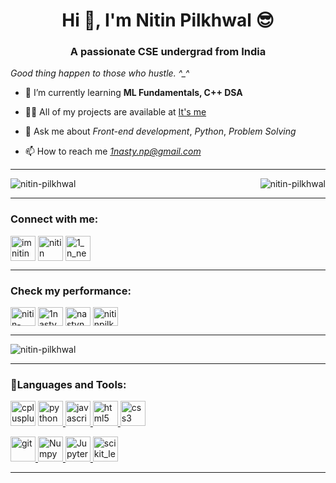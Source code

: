 <h1 align="center">Hi 👋, I'm Nitin Pilkhwal 😎</h1>
<h3 align="center">A passionate CSE undergrad from India</h3>

*Good thing happen to those who hustle. ^_^*


- 🌱 I’m currently learning **ML Fundamentals, C++ DSA**


- 👨‍💻 All of my projects are available at [It's me](https://github.com/Nitin-Pilkhwal?tab=repositories)


- 💬 Ask me about 
      *Front-end development*, *Python*, *Problem Solving*

- 📫 How to reach me *1nasty.np@gmail.com*
<hr>

<p >
<img align="right" src="https://github-readme-streak-stats.herokuapp.com/?user=nitin-pilkhwal&theme=radical" alt="nitin-pilkhwal" />
&nbsp;<img align="left" src="https://github-readme-stats.vercel.app/api/top-langs?username=Nitin-Pilkhwal&show_icons=true&locale=en&layout=compact" alt="nitin-pilkhwal" /></p>

<hr>

<h3 align="left">Connect with me:</h3>

<p align="left">
<a href="https://twitter.com/imnitin001" target="blank"><img align="center" src="https://www.freepnglogos.com/uploads/twitter-logo-png/twitter-bird-symbols-png-logo-0.png" alt="imnitin001" height="40" width="40" /></a>
<a href="https://linkedin.com/in/nitin-pilkhwal-41211024a/" target="blank"><img align="center" src="https://www.freepnglogos.com/uploads/linkedin-logo-design-30.png" alt="nitin pilkhwal" height="40" width="40" /></a>
<a href="https://instagram.com/1_n_near_u" target="blank"><img align="center" src="https://www.freepnglogos.com/uploads/logo-ig-png/logo-ig-instagram-new-logo-vector-download-13.png" alt="1_n_near_u" height="40" width="40" /></a>
</p>

<hr>

<h3 align="left">Check my performance:</h3>

<p align="left">
<a href="https://www.leetcode.com/nitin-pilkhwal" target="blank"><img align="center" src="https://raw.githubusercontent.com/rahuldkjain/github-profile-readme-generator/master/src/images/icons/Social/leet-code.svg" alt="nitin-pilkhwal" height="30" width="40" /></a>
<a href="https://www.hackerrank.com/1nasty_np" target="blank"><img align="center" src="https://raw.githubusercontent.com/rahuldkjain/github-profile-readme-generator/master/src/images/icons/Social/hackerrank.svg" alt="1nasty_np" height="30" width="40" /></a>
<a href="https://www.codechef.com/users/nastynp1" target="blank"><img align="center" src="https://cdn.jsdelivr.net/npm/simple-icons@3.1.0/icons/codechef.svg" alt="nastynp1" height="30" width="40" /></a>
<a href="https://kaggle.com/nitinpilkhwal" target="blank"><img align="center" src="https://raw.githubusercontent.com/rahuldkjain/github-profile-readme-generator/master/src/images/icons/Social/kaggle.svg" alt="nitinpilkhwal" height="30" width="40" /></a>
</p>

<hr>
<p align="left">
<img align="center" src="https://github-readme-stats.vercel.app/api?username=nitin-pilkhwal&show_icons=true&locale=en" alt="nitin-pilkhwal" />
</p>
<hr>

<h3 align="left">📌Languages and Tools:</h3>

<p align="left">
<a href="https://www.w3schools.com/cpp/" target="_blank" rel="noreferrer"> <img src="https://skills.thijs.gg/icons?i=cpp&theme=light" alt="cplusplus" width="40" height="40"/></a>
<a href="https://www.python.org" target="_blank" rel="noreferrer"> <img src="https://skills.thijs.gg/icons?i=python&theme=light" alt="python" width="40" height="40"/> </a>
<a href="https://developer.mozilla.org/en-US/docs/Web/JavaScript" target="_blank" rel="noreferrer"> <img src="https://skills.thijs.gg/icons?i=js&theme=light" alt="javascript" width="40" height="40"/> </a>
<a href="https://www.w3.org/html/" target="_blank" rel="noreferrer"> <img src="https://skills.thijs.gg/icons?i=html&theme=light" alt="html5" width="40" height="40"/> </a>
<a href="https://www.w3schools.com/css/" target="_blank" rel="noreferrer"> <img src="https://skills.thijs.gg/icons?i=css&theme=light" alt="css3" width="40" height="40"/> </a>
</p>

<p align="left">
<a href="https://git-scm.com/" target="_blank" rel="noreferrer"> <img src="https://www.vectorlogo.zone/logos/git-scm/git-scm-icon.svg" alt="git" width="40" height="40"/> </a>
<a href="https://www.numpy.org" target="_blank" rel="noreferrer"> <img src="https://www.vectorlogo.zone/logos/numpy/numpy-icon.svg" alt="Numpy" width="40" height="40"/> </a>
<a href="https://jupyter.org/" target="_blank" rel="noreferrer"> <img src="https://www.vectorlogo.zone/logos/jupyter/jupyter-icon.svg" alt="Jupyter" width="40" height="40"/> </a>
<a href="https://scikit-learn.org/" target="_blank" rel="noreferrer"> <img src="https://upload.wikimedia.org/wikipedia/commons/0/05/Scikit_learn_logo_small.svg" alt="scikit_learn" width="40" height="40"/> </a>
</p>

<hr>
